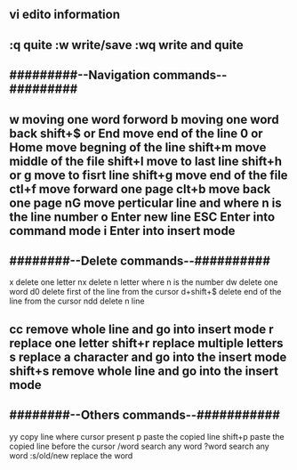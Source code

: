 vi edito information
---------------------------------------------------------------------
:q	quite
:w	write/save
:wq	write and quite
---------------------------------------------------------------------
#########--Navigation commands--#########
---------------------------------------------------------------------
w		moving one word forword
b		moving one word back
shift+$ or End	move end of the line
0 or Home	move begning of the line
shift+m		move middle of the file
shift+l		move to last line
shift+h or g	move to fisrt line
shift+g		move end of the file
ctl+f		move forward one page 
clt+b		move back one page
nG		move perticular line and where n is the line number
o		Enter new line
ESC		Enter into command mode
i		Enter into insert mode
----------------------------------------------------------------------
########--Delete commands--##########
----------------------------------------------------------------------
x		delete one letter
nx		delete n letter where n is the number 
dw		delete one word
d0		delete first of the line from the cursor 
d+shift+$	delete end of the line from the cursor
ndd		delete n line

cc		remove whole line and go into insert mode
r		replace one letter
shift+r		replace multiple letters
s		replace a character and go into the insert mode
shift+s		remove whole line and go into the insert mode
----------------------------------------------------------------------
########--Others commands--###########
----------------------------------------------------------------------
yy		copy line where cursor present
p		paste the copied line
shift+p		paste the copied line before the cursor
/word		search any word
?word		search any word
:s/old/new	replace the word

